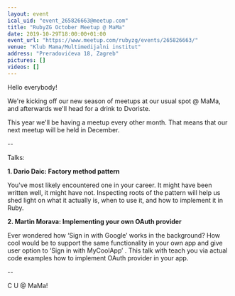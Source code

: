 ```yaml
---
layout: event
ical_uid: "event_265826663@meetup.com"
title: "RubyZG October Meetup @ MaMa"
date: 2019-10-29T18:00:00+01:00
event_url: "https://www.meetup.com/rubyzg/events/265826663/"
venue: "Klub Mama/Multimedijalni institut"
address: "Preradovićeva 18, Zagreb"
pictures: []
videos: []
---
```


Hello everybody!
  
We're kicking off our new season of meetups at our usual spot @ MaMa, and afterwards we'll head for a drink to Dvoriste.
  
This year we'll be having a meetup every other month. That means that our next meetup will be held in December.
  
--
  
Talks:
  
**1. Dario Daic: Factory method pattern**
  
You've most likely encountered one in your career. It might have been written well, it might have not. Inspecting roots of the pattern will help us shed light on what it actually is, when to use it, and how to implement it in Ruby.
  
**2. Martin Morava: Implementing your own OAuth provider**
  
Ever wondered how ‘Sign in with Google’ works in the background? How cool would be to support the same functionality in your own app and give user option to ‘Sign in with MyCoolApp’ . This talk with teach you via actual code examples how to implement OAuth provider in your app.
  
--
  
C U @ MaMa!